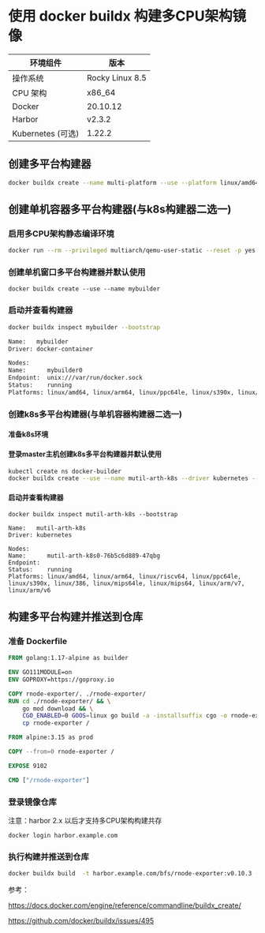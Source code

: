 # 使用 docker buildx 构建多CPU架构镜像

| 环境组件          | 版本            |
| ----------------- | --------------- |
| 操作系统          | Rocky Linux 8.5 |
| CPU 架构          | x86_64          |
| Docker            | 20.10.12        |
| Harbor            | v2.3.2          |
| Kubernetes (可选) | 1.22.2          |

## 创建多平台构建器

```sh
docker buildx create --name multi-platform --use --platform linux/amd64,linux/arm64 --driver docker-container
```

## 创建单机容器多平台构建器(与k8s构建器二选一)

### 启用多CPU架构静态编译环境

```bash
docker run --rm --privileged multiarch/qemu-user-static --reset -p yes
```

### 创建单机窗口多平台构建器并默认使用

```
docker buildx create --use --name mybuilder
```

### 启动并查看构建器

```sh
docker buildx inspect mybuilder --bootstrap

Name:   mybuilder
Driver: docker-container

Nodes:
Name:      mybuilder0
Endpoint:  unix:///var/run/docker.sock
Status:    running
Platforms: linux/amd64, linux/arm64, linux/ppc64le, linux/s390x, linux/386, linux/arm/v7, linux/arm/v6, linux/riscv64, linux/mips64le, linux/mips64
```

### 创建k8s多平台构建器(与单机容器构建器二选一)

#### 准备k8s环境

#### 登录master主机创建k8s多平台构建器并默认使用

```bash
kubectl create ns docker-builder
docker buildx create --use --name mutil-arth-k8s --driver kubernetes --driver-opt nodeselector=kubernetes.io/arch=amd64 --driver-opt replicas=1 --driver-opt qemu.install=true --driver-opt namespace=docker-builder
```

#### 启动并查看构建器

```
docker buildx inspect mutil-arth-k8s --bootstrap

Name:   mutil-arth-k8s
Driver: kubernetes

Nodes:
Name:      mutil-arth-k8s0-76b5c6d889-47qbg
Endpoint:
Status:    running
Platforms: linux/amd64, linux/arm64, linux/riscv64, linux/ppc64le, linux/s390x, linux/386, linux/mips64le, linux/mips64, linux/arm/v7, linux/arm/v6
```

## 构建多平台构建并推送到仓库

### 准备 Dockerfile

```dockerfile
FROM golang:1.17-alpine as builder

ENV GO111MODULE=on
ENV GOPROXY=https://goproxy.io

COPY rnode-exporter/. ./rnode-exporter/
RUN cd ./rnode-exporter/ && \
	go mod download && \
	CGO_ENABLED=0 GOOS=linux go build -a -installsuffix cgo -o rnode-exporter && \
	cp rnode-exporter /

FROM alpine:3.15 as prod

COPY --from=0 rnode-exporter /

EXPOSE 9102

CMD ["/rnode-exporter"]
```

### 登录镜像仓库

注意：harbor 2.x 以后才支持多CPU架构构建共存

```
docker login harbor.example.com
```

### 执行构建并推送到仓库

```sh
docker buildx build  -t harbor.example.com/bfs/rnode-exporter:v0.10.3 --platform=linux/arm64,linux/amd64 . --push
```

参考：

https://docs.docker.com/engine/reference/commandline/buildx_create/

https://github.com/docker/buildx/issues/495